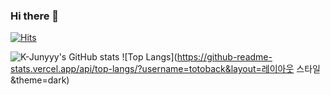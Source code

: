 ### Hi there 👋


[![Hits](https://hits.seeyoufarm.com/api/count/incr/badge.svg?url=https%3A%2F%2Fgithub.com%2Ftotoback&count_bg=%23FC426D&title_bg=%23333333&icon=&icon_color=%23E7E7E7&title=hits&edge_flat=false)](https://hits.seeyoufarm.com)

![K-Junyyy's GitHub stats](https://github-readme-stats.vercel.app/api?username=totoback&show_icons=true&theme=dracula)
![Top Langs](https://github-readme-stats.vercel.app/api/top-langs/?username=totoback&layout=레이아웃 스타일&theme=dark)
